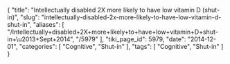 {
    "title": "Intellectually disabled 2X more likely to have low vitamin D (shut-in)",
    "slug": "intellectually-disabled-2x-more-likely-to-have-low-vitamin-d-shut-in",
    "aliases": [
        "/Intellectually+disabled+2X+more+likely+to+have+low+vitamin+D+shut-in+\u2013+Sept+2014",
        "/5979"
    ],
    "tiki_page_id": 5979,
    "date": "2014-12-01",
    "categories": [
        "Cognitive",
        "Shut-in"
    ],
    "tags": [
        "Cognitive",
        "Shut-in"
    ]
}